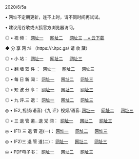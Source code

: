 <p>2020/6/5a
<p>• 网址不定期更新，连不上时，请不同时间再试试。
<p>• 建议用谷歌或火狐官方浏览器访问。
<p>◎ • 视 频： 
<a href="http://hzk.lexmarktr.com/" target="_blank">网址一</a> 　 
<a href="http://hsh.lexmarktr.com/" target="_blank">网址二</a> 　 
<a href="http://hxg.lexmarktr.com/b.html" target="_blank">网址三</a>
<a href="https://yadi.sk/d/d0sUeAOpal3njw" target="_wblank">　• 云下载 </a></p>
<p>◆ 分 享 网 址 （https://r.itpc.ga/ 请 收 藏） </p>

<p>◎ • 小 站：  
<a href="http://hzk.lexmarktr.com/f.html" target="_blank">网址一</a> 　 
<a href="http://hsh.lexmarktr.com/h.html" target="_blank">网址二</a> 　 
<a href="http://hxg.lexmarktr.com/k/" target="_blank">网址三</a></p>
<p>◎ • 翻 墙 软 件 ：  
<a href="http://hzk.lexmarktr.com/ff/" target="_blank">网址一</a> 　 
<a href="http://hsh.lexmarktr.com/s/read/a1_nd.html" target="_blank">网址二</a> 　 
<a href="http://hxg.lexmarktr.com/ff/index.html" target="_blank">网址三</a></p>
<p>◎ • 每 日 新 闻：  
<a href="http://hzk.lexmarktr.com/day/" target="_blank">网址一</a> 　 
<a href="http://hsh.lexmarktr.com/day/" target="_blank">网址二</a> 　 
<a href="http://hxg.lexmarktr.com/day/index.html" target="_blank">网址三</a></p>
<p>◎ • 短 波 分 享：  
<a href="http://hzk.lexmarktr.com/h/" target="_blank">网址一</a> 　 
<a href="http://hsh.lexmarktr.com/h/" target="_blank">网址二</a> 　 
<a href="http://hxg.lexmarktr.com/h/index.html" target="_blank">网址三</a></p>
<p>◎ • 九 评.三 退：  
<a href="http://hzk.lexmarktr.com/t/" target="_blank">网址一</a> 　 
<a href="http://hsh.lexmarktr.com/v2/index.html" target="_blank">网址二</a> 　 
<a href="http://hxg.lexmarktr.com/tt/index.html" target="_blank">网址三</a> 　</p>
<p>◎ • (E2_视频/语音)《九 评》视频/语音: 
<a href="http://hzk.lexmarktr.com/7738.html" target="_blank">网址一</a> 　 
<a href="http://hsh.lexmarktr.com/7614.html" target="_blank">网址二</a> 　 
<a href="http://hxg.lexmarktr.com/7633.html" target="_blank">网址三</a></p>
<p>◎ • 三 退 管 道...退 党 网：  
<a href="http://hzk.lexmarktr.com/go/td1.html" target="_blank">网址一</a> 　 
<a href="http://hsh.lexmarktr.com/go/td2.html" target="_blank">网址二</a> 　 
<a href="http://hxg.lexmarktr.com/go/td3.html" target="_blank">网址三</a></p>
<p>◎ • (F1) 三 退 管 道(一)： 
<a href="http://hzk.lexmarktr.com/dd/" target="_blank">网址一</a> 　 
<a href="http://hsh.lexmarktr.com/s/read/a1_tdx.html" target="_blank">网址二</a> 　 
<a href="http://hxg.lexmarktr.com/dd/" target="_blank">网址三</a></p>
<p>◎ • (F2)三 退 管 道(二)： 
<a href="http://hxg.lexmarktr.com/d/" target="_blank">网址一</a> 　 
<a href="http://hzk.lexmarktr.com/d/index.html" target="_blank">网址二</a> 　 
<a href="http://hsh.lexmarktr.com/d/" target="_blank">网址三</a></p>
<p>◎ • PDF电子书：  
<a href="http://hzk.lexmarktr.com/p/" target="_blank">网址一</a> 　 
<a href="http://hsh.lexmarktr.com/p/index.html" target="_blank">网址二</a> 　 
<a href="http://hxg.lexmarktr.com/p/" target="_blank">网址三</a></p>
